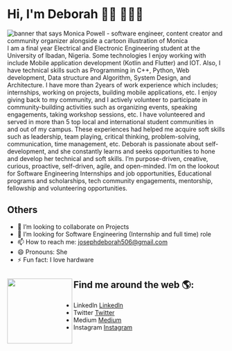 

<!--
**josdebum/josdebum** is a ✨ _special_ ✨ repository because its `README.md` (this file) appears on your GitHub profile.

Here are some ideas to get you started:

- 🔭 I’m currently working on ...
- 🌱 I’m currently learning ...
- 👯 I’m looking to collaborate on ...
- 🤔 I’m looking for help with ...
- 💬 Ask me about ...
- 📫 How to reach me: ...
- 😄 Pronouns: ...
- ⚡ Fun fact: ...
-->


# Hi, I'm Deborah 👋🏾 👩🏾‍💻

<img src="Git Profile Header.png" alt="banner that says Monica Powell - software engineer, content creator and community organizer alongside a cartoon illustration of Monica">
I am a final year Electrical and Electronic Engineering student at the University of Ibadan, Nigeria.
Some technologies I enjoy working with include Mobile application development (Kotlin and Flutter) and IOT. Also, I have technical skills such as Programming in C++, Python, Web development, Data structure and Algorithm, System Design, and Architecture. I have more than 2years of work experience which includes; internships, working on projects, building mobile applications, etc.
I enjoy giving back to my community, and I actively volunteer to participate in community-building activities such as organizing events, speaking engagements, taking workshop sessions, etc. I have volunteered and served in more than 5 top local and international student communities in and out of my campus. These experiences had helped me acquire soft skills such as leadership, team playing, critical thinking, problem-solving, communication, time management, etc.
Deborah is passionate about self-development, and she constantly learns and seeks opportunities to hone and develop her technical and soft skills.
I’m purpose-driven, creative, curious, proactive, self-driven, agile, and open-minded. I‘m on the lookout for Software Engineering Internships and job opportunities, Educational programs and scholarships, tech community engagements, mentorship, fellowship and volunteering opportunities.

## Others

- 👯 I’m looking to collaborate on Projects
- 🤔 I’m looking for Software Engineering (Internship and full time) role
- 📫 How to reach me: josephdeborah506@gmail.com
- 😄 Pronouns: She
- ⚡ Fun fact: I love hardware 


## Find me around the web 🌎: <a href="https://github.com/sponsors/M0nica"><img align="left" width="150" height="150" src="https://github.com/M0nica/M0nica/blob/main/octomonica/m0nica-octocat-rotating.gif?raw=true"></a>
- Linkedln <a href="https://www.linkedin.com/in/deborah-oluwabunmi-joseph-603498159/">Linkedln</a>
- Twitter <a href="https://twitter.com/josdebum"> Twitter</a>
- Medium <a href="https://medium.com/@josdebum">Medium</a>
- Instagram <a href="https://instagram.com/josdebum">Instagram</a>
